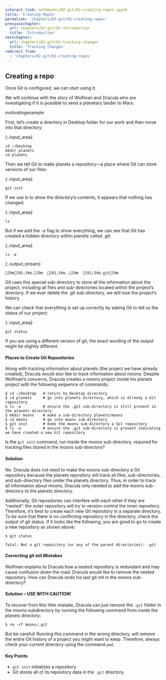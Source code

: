 ```yaml
---
interact_link: notebooks/02-git/02-creating-repos.ipynb
title: 'Creating Repos'
permalink: 'chapters/02-git/02-creating-repos'
previouschapter:
  url: chapters/02-git/01-introduction
  title: 'Introduction'
nextchapter:
  url: chapters/02-git/03-tracking-changes
  title: 'Tracking Changes'
redirect_from:
  - 'chapters/02-git/02-creating-repos'
---
```


## Creating a repo
Once Git is configured, we can start using it.

We will continue with the story of Wolfman and Dracula who are investigating if it is possible to send a planetary lander to Mars.

motivatingexample

First, let’s create a directory in Desktop folder for our work and then move into that directory:


{:.input_area}
```xonsh
cd ~/Desktop
mkdir planets
cd planets
```

Then we tell Git to make planets a repository—a place where Git can store versions of our files:


{:.input_area}
```xonsh
git init
```

If we use ls to show the directory’s contents, it appears that nothing has changed:


{:.input_area}
```xonsh
ls
```

But if we add the -a flag to show everything, we can see that Git has created a hidden directory within planets called .git:


{:.input_area}
```xonsh
ls -a
```

{:.output_stream}
```
[0m[01;34m.[0m  [01;34m..[0m  [01;34m.git[0m

```

Git uses this special sub-directory to store all the information about the project, including all files and sub-directories located within the project’s directory. If we ever delete the .git sub-directory, we will lose the project’s history.

We can check that everything is set up correctly by asking Git to tell us the status of our project:


{:.input_area}
```xonsh
git status
```

If you are using a different version of git, the exact wording of the output might be slightly different.

#### Places to Create Git Repositories
Along with tracking information about planets (the project we have already created), Dracula would also like to track information about moons. Despite Wolfman’s concerns, Dracula creates a moons project inside his planets project with the following sequence of commands:

```
$ cd ~/Desktop   # return to Desktop directory
$ cd planets     # go into planets directory, which is already a Git repository
$ ls -a          # ensure the .git sub-directory is still present in the planets directory
$ mkdir moons    # make a sub-directory planets/moons
$ cd moons       # go into moons sub-directory
$ git init       # make the moons sub-directory a Git repository
$ ls -a          # ensure the .git sub-directory is present indicating we have created a new Git repository
```

Is the `git init` command, run inside the moons sub-directory, required for tracking files stored in the moons sub-directory?

#### Solution
No. Dracula does not need to make the moons sub-directory a Git repository because the planets repository will track all files, sub-directories, and sub-directory files under the planets directory. Thus, in order to track all information about moons, Dracula only needed to add the moons sub-directory to the planets directory.

Additionally, Git repositories can interfere with each other if they are “nested”: the outer repository will try to version-control the inner repository. Therefore, it’s best to create each new Git repository in a separate directory. To be sure that there is no conflicting repository in the directory, check the output of git status. If it looks like the following, you are good to go to create a new repository as shown above:

```
$ git status
```
```
fatal: Not a git repository (or any of the parent directories): .git
```

#### Correcting git init Mistakes

Wolfman explains to Dracula how a nested repository is redundant and may cause confusion down the road. Dracula would like to remove the nested repository. How can Dracula undo his last git init in the moons sub-directory?

#### Solution – USE WITH CAUTION!
To recover from this little mistake, Dracula can just remove the `.git` folder in the moons subdirectory by running the following command from inside the planets directory:

```
$ rm -rf moons/.git
```

But be careful! Running this command in the wrong directory, will remove the entire Git history of a project you might want to keep. Therefore, always check your current directory using the command `pwd`.

#### Key Points
- `git init` initializes a repository.
- Git stores all of its repository data in the `.git` directory.
